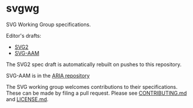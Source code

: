 svgwg
=====

SVG Working Group specifications.

Editor's drafts:
* [SVG2](https://svgwg.org/svg2-draft/)
* [SVG-AAM](https://w3c.github.io/aria/svg-aam/svg-aam.html)
<!--
* [SVG Animations](https://svgwg.org/specs/animations/)
* [SVG Integration](https://svgwg.org/specs/integration/)
* [SVG Streaming](https://svgwg.org/specs/streaming/)
* [svg:transform for Mapping](https://svgwg.org/specs/transform/)
* [SVG Markers](https://svgwg.org/specs/markers/)
* [SVG Paths](https://svgwg.org/specs/paths/)
* [SVG Strokes](https://svgwg.org/specs/strokes/)
-->

The SVG2 spec draft is automatically rebuilt on pushes to this repository.

SVG-AAM is in the [ARIA repository](https://github.com/w3c/aria/tree/master/svg-aam)

The SVG working group welcomes contributions to their specifications.
These can be made by filing a pull request.
Please see [CONTRIBUTING.md](CONTRIBUTING.md) and [LICENSE.md](LICENSE.md).
